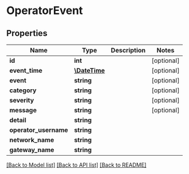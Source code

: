 # OperatorEvent

## Properties
Name | Type | Description | Notes
------------ | ------------- | ------------- | -------------
**id** | **int** |  | [optional] 
**event_time** | [**\DateTime**](\DateTime.md) |  | [optional] 
**event** | **string** |  | [optional] 
**category** | **string** |  | [optional] 
**severity** | **string** |  | [optional] 
**message** | **string** |  | [optional] 
**detail** | **string** |  | 
**operator_username** | **string** |  | 
**network_name** | **string** |  | 
**gateway_name** | **string** |  | 

[[Back to Model list]](../README.md#documentation-for-models) [[Back to API list]](../README.md#documentation-for-api-endpoints) [[Back to README]](../README.md)



